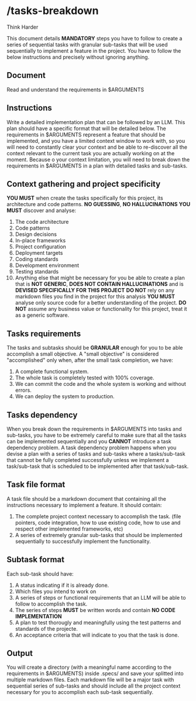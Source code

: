 # /tasks-breakdown

Think Harder

This document details **MANDATORY** steps you have to follow to create a series of sequential tasks with granular sub-tasks that will be used sequentially to implement a feature in the project.
You have to follow the below instructions and precisely without ignoring anything.

## Document

Read and understand the requirements in $ARGUMENTS

## Instructions

Write a detailed implementation plan that can be followed by an LLM. This plan should have a specific format that will be detailed below. The requirements in $ARGUMENTS represent a feature that should be implemented, and you have a limited context window to work with, so you will need to constantly clear your context and be able to re-discover all the context relevant to the current task you are actually working on at the moment. Because o your context limitation, you will need to break down the requirements in $ARGUMENTS in a plan with detailed tasks and sub-tasks.

## Context gathering and project specificity

**YOU MUST** when create the tasks specifically for this project, its architecture and code patterns. **NO GUESSING**, **NO HALLUCINATIONS**
**YOU MUST** discover and analyse:

1. The code architecture
2. Code patterns
3. Design decisions
4. In-place frameworks
5. Project configuration
6. Deployment targets
7. Coding standards
8. Development environment
9. Testing standards
10. Anything else that might be necessary for you be able to create a plan that is **NOT GENERIC**, **DOES NOT CONTAIN HALLUCINATIONS** and is **DEVISED SPECIFICALLY FOR THIS PROJECT**
**DO NOT** rely on any markdown files you find in the project for this analysis
**YOU MUST** analyse only source code for a better understanding of the project.
**DO NOT** assume any business value or functionality for this project, treat it as a generic software.

## Tasks requirements

The tasks and subtasks should be **GRANULAR** enough for you to be able accomplish a small objective. A "small objective" is considered "accomplished" only when, after the small task completion, we have:

1. A complete functional system.
2. The whole task is completely tested with 100% coverage.
3. We can commit the code and the whole system is working and without errors.
4. We can deploy the system to production.

## Tasks dependency

When you break down the requirements in $ARGUMENTS into tasks and sub-tasks, you have to be extremely careful to make sure that all the tasks can be implemented sequentially and you **CANNOT** introduce a task dependency problem.
A task dependency problem happens when you devise a plan with a series of tasks and sub-tasks where a tasks/sub-task that cannot be fully completed successfully unless we implement a task/sub-task that is scheduled to be implemented after that task/sub-task.

## Task file format

A task file should be a markdown document that containing all the instructions necessary to implement a feature. It should contain:

1. The complete project context necessary to accomplish the task. (file pointers, code integration, how to use existing code, how to use and respect other implemented frameworks, etc)
2. A series of extremely granular sub-tasks that should be implemented sequentially to successfully implement the functionality.

## Subtask format

Each sub-task should have:

1. A status indicating if it is already done.
2. Which files you intend to work on
3. A series of steps or functional requirements that an LLM will be able to follow to accomplish the task.
4. The series of steps **MUST** be written words and contain **NO CODE IMPLEMENTATION**
5. A plan to test thorougly and meaningfully using the test patterns and standards of the projecte.
6. An acceptance criteria that will indicate to you that the task is done.

## Output

You will create a directory (with a meaningful name according to the requirements in $ARGUMENTS) inside .specs/ and save your splitted into multiple markdown files.
Each markdown file will be a major task with sequential series of sub-tasks and should include all the project context necessary for you to accomplish each sub-task sequentially.
